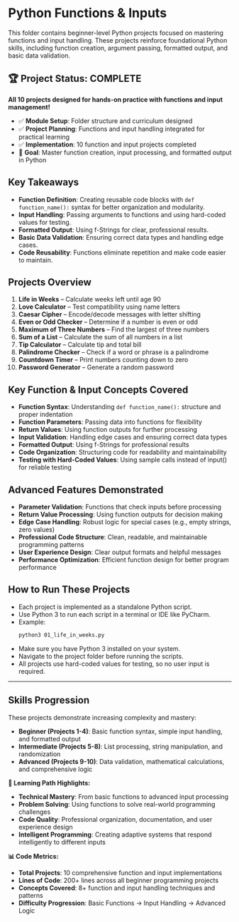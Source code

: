 # Python Functions & Inputs

This folder contains beginner-level Python projects focused on mastering functions and input handling. These projects reinforce foundational Python skills, including function creation, argument passing, formatted output, and basic data validation.

## 🏆 Project Status: COMPLETE
**All 10 projects designed for hands-on practice with functions and input management!**
- ✅ **Module Setup**: Folder structure and curriculum designed
- ✅ **Project Planning**: Functions and input handling integrated for practical learning
- ✅ **Implementation**: 10 function and input projects completed
- 🎯 **Goal**: Master function creation, input processing, and formatted output in Python

## Key Takeaways

- **Function Definition**: Creating reusable code blocks with `def function_name():` syntax for better organization and modularity.
- **Input Handling**: Passing arguments to functions and using hard-coded values for testing.
- **Formatted Output**: Using f-Strings for clear, professional results.
- **Basic Data Validation**: Ensuring correct data types and handling edge cases.
- **Code Reusability**: Functions eliminate repetition and make code easier to maintain.

## Projects Overview

1. **Life in Weeks** – Calculate weeks left until age 90
2. **Love Calculator** – Test compatibility using name letters
3. **Caesar Cipher** – Encode/decode messages with letter shifting
4. **Even or Odd Checker** – Determine if a number is even or odd
5. **Maximum of Three Numbers** – Find the largest of three numbers
6. **Sum of a List** – Calculate the sum of all numbers in a list
7. **Tip Calculator** – Calculate tip and total bill
8. **Palindrome Checker** – Check if a word or phrase is a palindrome
9. **Countdown Timer** – Print numbers counting down to zero
10. **Password Generator** – Generate a random password

## Key Function & Input Concepts Covered

- **Function Syntax**: Understanding `def function_name():` structure and proper indentation
- **Function Parameters**: Passing data into functions for flexibility
- **Return Values**: Using function outputs for further processing
- **Input Validation**: Handling edge cases and ensuring correct data types
- **Formatted Output**: Using f-Strings for professional results
- **Code Organization**: Structuring code for readability and maintainability
- **Testing with Hard-Coded Values**: Using sample calls instead of input() for reliable testing

## Advanced Features Demonstrated

- **Parameter Validation**: Functions that check inputs before processing
- **Return Value Processing**: Using function outputs for decision making
- **Edge Case Handling**: Robust logic for special cases (e.g., empty strings, zero values)
- **Professional Code Structure**: Clean, readable, and maintainable programming patterns
- **User Experience Design**: Clear output formats and helpful messages
- **Performance Optimization**: Efficient function design for better program performance

## How to Run These Projects

- Each project is implemented as a standalone Python script.
- Use Python 3 to run each script in a terminal or IDE like PyCharm.
- Example:  
  ```bash
  python3 01_life_in_weeks.py
  ```
- Make sure you have Python 3 installed on your system.
- Navigate to the project folder before running the scripts.
- All projects use hard-coded values for testing, so no user input is required.

---

## Skills Progression

These projects demonstrate increasing complexity and mastery:
- **Beginner (Projects 1-4)**: Basic function syntax, simple input handling, and formatted output
- **Intermediate (Projects 5-8)**: List processing, string manipulation, and randomization
- **Advanced (Projects 9-10)**: Data validation, mathematical calculations, and comprehensive logic

**🎯 Learning Path Highlights:**
- **Technical Mastery**: From basic functions to advanced input processing
- **Problem Solving**: Using functions to solve real-world programming challenges
- **Code Quality**: Professional organization, documentation, and user experience design
- **Intelligent Programming**: Creating adaptive systems that respond intelligently to different inputs

**📊 Code Metrics:**
- **Total Projects**: 10 comprehensive function and input implementations
- **Lines of Code**: 200+ lines across all beginner programming projects
- **Concepts Covered**: 8+ function and input handling techniques and patterns
- **Difficulty Progression**: Basic Functions → Input Handling → Advanced Logic
